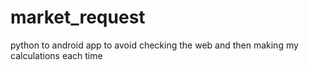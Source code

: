 # market_request
python to android app to avoid checking the web and then making my calculations each time
